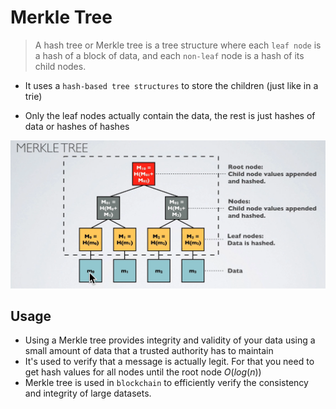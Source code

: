 # Merkle Tree

> A hash tree or Merkle tree is a tree structure  where each `leaf node` is a hash of a block of data, and each `non-leaf` node is a hash of its child nodes.

- It uses a `hash-based tree structures` to store the children (just like in a trie)

- Only the leaf nodes actually contain the data, the rest is just hashes of data or hashes of hashes

![Merkle Tree](merkle.png)

## Usage

- Using a Merkle tree provides integrity and validity of your data using a small amount of data that a trusted authority has to maintain
- It's used to verify that a message is actually legit. For that you need to get hash values for all nodes until the root node $O(log(n))$
- Merkle tree is used in `blockchain` to efficiently verify the consistency and integrity of large datasets.
